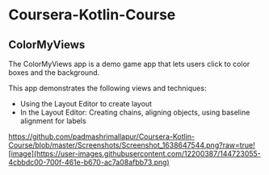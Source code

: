# Coursera-Kotlin-Course


## ColorMyViews

The ColorMyViews app is a demo game app that lets users click to color boxes and the background.

This app demonstrates the following views and techniques:
* Using the Layout Editor to create layout
* In the Layout Editor: Creating chains, aligning objects, using baseline alignment for labels

https://github.com/padmashrimallapur/Coursera-Kotlin-Course/blob/master/Screenshots/Screenshot_1638647544.png?raw=true![image](https://user-images.githubusercontent.com/12200387/144723055-4cbbdc00-700f-461e-b670-ac7a08afbb73.png)
